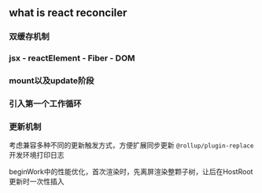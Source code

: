 ## what is react reconciler

### 双缓存机制

### jsx - reactElement - Fiber - DOM

### mount以及update阶段

### 引入第一个工作循环

### 更新机制

考虑兼容多种不同的更新触发方式，方便扩展同步更新
`@rollup/plugin-replace`开发环境打印日志

beginWork中的性能优化，首次渲染时，先离屏渲染整颗子树，让后在HostRoot更新时一次性插入
